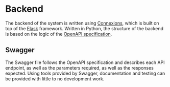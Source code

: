 # Backend

The backend of the system is written using [Connexions](https://github.com/zalando/connexion), which is built on top of the [Flask](http://flask.pocoo.org/) framework. Written in Python, the structure of the backend is based on the logic of the [OpenAPI specification](https://swagger.io/specification/).

## Swagger

The Swagger file follows the OpenAPI specification and describes each API endpoint, as well as the parameters required, as well as the responses expected. Using tools provided by Swagger, documentation and testing can be provided with little to no development work. 

